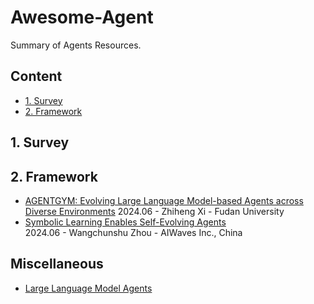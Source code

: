 # Awesome-Agent
Summary of Agents Resources.

## Content

- [1. Survey](#1-survey)
- [2. Framework](#2-framework)
  
## 1. Survey
  
## 2. Framework
- [AGENTGYM: Evolving Large Language Model-based Agents across Diverse Environments](https://arxiv.org/abs/2406.04151)
  2024.06 - Zhiheng Xi - Fudan University  
- [Symbolic Learning Enables Self-Evolving Agents](https://arxiv.org/abs/2406.18532)  
  2024.06 - Wangchunshu Zhou - AIWaves Inc., China  

## Miscellaneous
- [Large Language Model Agents](https://llmagents-learning.org/f24)  
